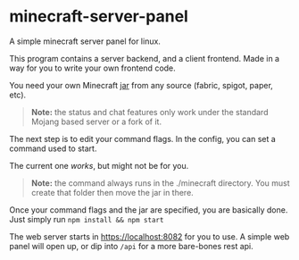 # minecraft-server-panel

A simple minecraft server panel for linux.

This program contains a server backend, and a client frontend. Made in a way for you to write your own frontend code.

You need your own Minecraft [jar](https://launcher.mojang.com/v1/objects/a16d67e5807f57fc4e550299cf20226194497dc2/server.jar) from any source (fabric, spigot, paper, etc).
> **Note:** the status and chat features only work under the standard Mojang based server or a fork of it.

The next step is to edit your command flags. In the config, you can set a command used to start. 

The current one *works*, but might not be for you.
> **Note:** the command always runs in the ./minecraft directory. You must create that folder then move the jar in there.

Once your command flags and the jar are specified, you are basically done. Just simply run `npm install && npm start`

The web server starts in [https://localhost:8082](https://localhost:8082) for you to use. A simple web panel will open up, or dip into `/api` for a more bare-bones rest api.

